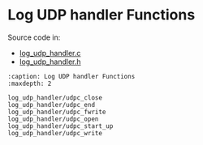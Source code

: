 # Log UDP handler Functions

Source code in:

- [log_udp_handler.c](https://github.com/artgins/yunetas/blob/main/kernel/c/gobj-c/src/log_udp_handler.c)
- [log_udp_handler.h](https://github.com/artgins/yunetas/blob/main/kernel/c/gobj-c/src/log_udp_handler.h)


```{toctree}
:caption: Log UDP handler Functions
:maxdepth: 2

log_udp_handler/udpc_close
log_udp_handler/udpc_end
log_udp_handler/udpc_fwrite
log_udp_handler/udpc_open
log_udp_handler/udpc_start_up
log_udp_handler/udpc_write


```
